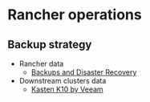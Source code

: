 # Rancher operations

## Backup strategy

* Rancher data
    * [Backups and Disaster Recovery](https://ranchermanager.docs.rancher.com/pages-for-subheaders/backup-restore-and-disaster-recovery)
* Downstream clusters data
    * [Kasten K10 by Veeam](https://www.suse.com/c/kasten-k10-by-veeam-and-suse-rancher-enterprise-k8s-data-protection/)
